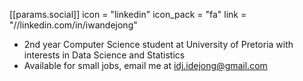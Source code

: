  [[params.social]]
    icon = "linkedin"
    icon_pack = "fa"
    link = "//linkedin.com/in/iwandejong"

- 2nd year Computer Science student at University of Pretoria with interests in Data Science and Statistics
- Available for small jobs, email me at idj.idejong@gmail.com
